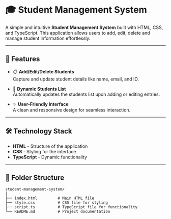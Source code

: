 # 🎓 Student Management System

A simple and intuitive **Student Management System** built with HTML, CSS, and TypeScript. This application allows users to add, edit, delete and manage student information effortlessly. 

---

## 🌟 Features

- 📋 **Add/Edit/Delete Students**  
  Capture and update student details like name, email, and ID.  

- 🧾 **Dynamic Students List**  
  Automatically updates the students list upon adding or editing entries.

- ✨ **User-Friendly Interface**  
  A clean and responsive design for seamless interaction.

---

## 🛠️ Technology Stack

- **HTML** - Structure of the application  
- **CSS** - Styling for the interface  
- **TypeScript** - Dynamic functionality  

---

## 📂 Folder Structure

```plaintext
student-management-system/
│
├── index.html         # Main HTML file
├── style.css          # CSS file for styling
├── script.ts          # TypeScript file for functionality
└── README.md          # Project documentation
